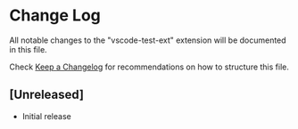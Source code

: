 # Change Log

All notable changes to the "vscode-test-ext" extension will be documented in this file.

Check [Keep a Changelog](http://keepachangelog.com/) for recommendations on how to structure this file.

## [Unreleased]

- Initial release